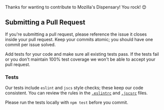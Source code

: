Thanks for wanting to contribute to Mozilla's Dispensary! You rock! 😊

## Submitting a Pull Request

If you're submitting a pull request, please reference the issue it closes inside your pull request. Keep your commits atomic; you should have one commit per issue solved.

Add tests for your code and make sure all existing tests pass. If the tests fail or you don't maintain 100% test coverage we won't be able to accept your pull request.

### Tests

Our tests include `eslint` and `jscs` style checks; these keep our code consistent. You can review the rules in the [`.eslintrc`][eslint] and [`.jscsrc`][jscsrc] files.

Please run the tests locally with `npm test` before you commit.

[eslint]: https://github.com/mozilla/dispensary/blob/master/.eslintrc
[jscsrc]: https://github.com/mozilla/dispensary/blob/master/.jscsrc
